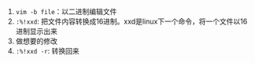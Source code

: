 1. `vim -b file`：以二进制编辑文件
2. `:%!xxd`: 把文件内容转换成16进制。xxd是linux下一个命令，将一个文件以16进制显示出来
3. 做想要的修改
4. `:%!xxd -r`: 转换回来
